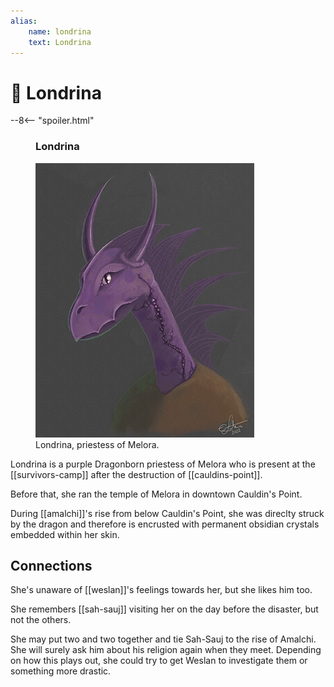 ```yaml
---
alias:
    name: londrina
    text: Londrina
---
```

# 🔐 Londrina

--8<-- "spoiler.html"

<figure class="infobox right">
  <h3>Londrina</h3>
  <a href="/assets/images/londrina-full.png">
    <img src="/assets/images/londrina-tiny.png" />
  </a>
  <figcaption>
    Londrina, priestess of Melora.
  </figcaption>
</figure>

Londrina is a purple Dragonborn priestess of Melora who is present at the [[survivors-camp]] after the destruction of [[cauldins-point]].

Before that, she ran the temple of Melora in downtown Cauldin's Point.

During [[amalchi]]'s rise from below Cauldin's Point, she was direclty struck by the dragon and therefore is encrusted with permanent obsidian crystals embedded within her skin.

## Connections

She's unaware of [[weslan]]'s feelings towards her, but she likes him too.

She remembers [[sah-sauj]] visiting her on the day before the disaster, but not the others.

She may put two and two together and tie Sah-Sauj to the rise of Amalchi. She will surely ask him about his religion again when they meet. Depending on how this plays out, she could try to get Weslan to investigate them or something more drastic.
